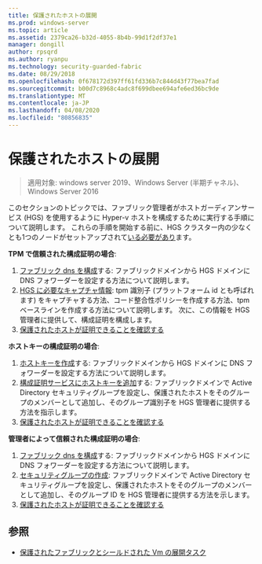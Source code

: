 ```yaml
---
title: 保護されたホストの展開
ms.prod: windows-server
ms.topic: article
ms.assetid: 2379ca26-b32d-4055-8b4b-99d1f2df37e1
manager: dongill
author: rpsqrd
ms.author: ryanpu
ms.technology: security-guarded-fabric
ms.date: 08/29/2018
ms.openlocfilehash: 0f678172d397ff61fd336b7c844d43f77bea7fad
ms.sourcegitcommit: b00d7c8968c4adc8f699dbee694afe6ed36bc9de
ms.translationtype: MT
ms.contentlocale: ja-JP
ms.lasthandoff: 04/08/2020
ms.locfileid: "80856835"
---
```

# <a name="deploy-guarded-hosts"></a>保護されたホストの展開

>適用対象: windows server 2019、Windows Server (半期チャネル)、Windows Server 2016

このセクションのトピックでは、ファブリック管理者がホストガーディアンサービス (HGS) を使用するように Hyper-v ホストを構成するために実行する手順について説明します。 これらの手順を開始する前に、HGS クラスター内の少なくとも1つのノードがセットアップされて[いる必要があり](guarded-fabric-setting-up-the-host-guardian-service-hgs.md)ます。

**TPM で信頼された構成証明の場合**:
1. [ファブリック dns を構成](guarded-fabric-configuring-fabric-dns.md)する: ファブリックドメインから HGS ドメインに DNS フォワーダーを設定する方法について説明します。
2. [HGS に必要なキャプチャ情報](guarded-fabric-tpm-trusted-attestation-capturing-hardware.md): tpm 識別子 (プラットフォーム id とも呼ばれます) をキャプチャする方法、コード整合性ポリシーを作成する方法、tpm ベースラインを作成する方法について説明します。 次に、この情報を HGS 管理者に提供して、構成証明を構成します。
3. [保護されたホストが証明できることを確認する](guarded-fabric-confirm-hosts-can-attest-successfully.md)

**ホストキーの構成証明の場合**:
1. [ホストキーを作成](guarded-fabric-create-host-key.md#create-a-host-key)する: ファブリックドメインから HGS ドメインに DNS フォワーダーを設定する方法について説明します。
2. [構成証明サービスにホストキーを追加](guarded-fabric-create-host-key.md#add-the-host-key-to-the-attestation-service)する: ファブリックドメインで Active Directory セキュリティグループを設定し、保護されたホストをそのグループのメンバーとして追加し、そのグループ識別子を HGS 管理者に提供する方法を指示します。 
3. [保護されたホストが証明できることを確認する](guarded-fabric-confirm-hosts-can-attest-successfully.md)


**管理者によって信頼された構成証明の場合**:
1. [ファブリック dns を構成](guarded-fabric-configuring-fabric-dns.md)する: ファブリックドメインから HGS ドメインに DNS フォワーダーを設定する方法について説明します。
2. [セキュリティグループの作成](guarded-fabric-admin-trusted-attestation-creating-a-security-group.md): ファブリックドメインで Active Directory セキュリティグループを設定し、保護されたホストをそのグループのメンバーとして追加し、そのグループ ID を HGS 管理者に提供する方法を示します。 
3. [保護されたホストが証明できることを確認する](guarded-fabric-confirm-hosts-can-attest-successfully.md)


## <a name="see-also"></a>参照

- [保護されたファブリックとシールドされた Vm の展開タスク](guarded-fabric-deploying-hgs-overview.md#deployment-tasks-for-guarded-fabrics-and-shielded-vms)

